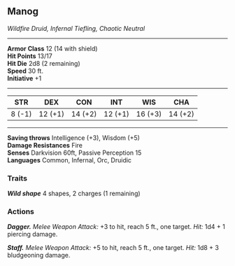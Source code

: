 
<div class="statblock">
<h2>Manog</h2>
<em>Wildfire Druid, Infernal Tiefling, Chaotic Neutral</em>
<hr>
<strong>Armor Class</strong> 12 (14 with shield)
<br>
<strong>Hit Points</strong> 13/17
<br>
<strong>Hit Die</strong> 2d8 (2 remaining)
<br>
<strong>Speed</strong> 30 ft.
<br>
<strong>Initiative</strong> +1
<hr>
<table class="ability-table">
  <thead>
    <tr>
      <th>STR</th>
      <th>DEX</th>
      <th>CON</th>
      <th>INT</th>
      <th>WIS</th>
      <th>CHA</th>
    </tr>
  </thead>
  <tbody>
    <tr>
      <td>8 (-1)</td>
      <td>12 (+1)</td>
      <td>14 (+2)</td>
      <td>12 (+1)</td>
      <td>16 (+3)</td>
      <td>14 (+2)</td>
    </tr>
  </tbody>
</table>
<hr>
<strong>Saving throws</strong> Intelligence (+3), Wisdom (+5) <br>
<strong>Damage Resistances</strong> Fire <br>
<strong>Senses</strong> Darkvision 60ft, Passive Perception 15<br>
<strong>Languages</strong> Common, Infernal, Orc, Druidic<br>
<h3>Traits</h3>
<p><strong><em>Wild shape</em></strong> 4 shapes, 2 charges (1 remaining)</p>
<h3>Actions</h3>
<p><strong><em>Dagger.</em></strong> <em>Melee Weapon Attack:</em> +3 to hit, reach 5 ft., one target. <em>Hit:</em> 1d4 + 1 piercing damage.</p>
<p><strong><em>Staff.</em></strong> <em>Melee Weapon Attack:</em> +5 to hit, reach 5 ft., one target. <em>Hit:</em> 1d8 + 3 bludgeoning damage.</p>
</div>

